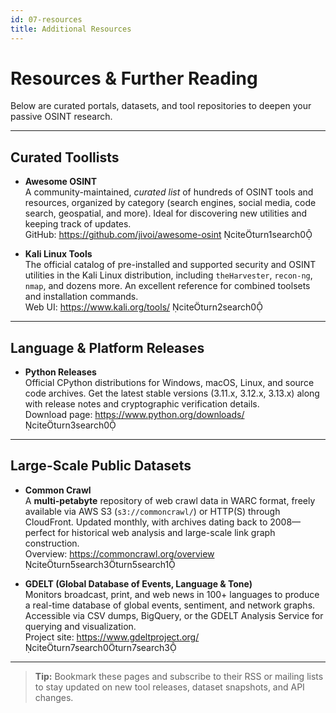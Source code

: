 ```yaml
---
id: 07-resources
title: Additional Resources
---
```


# Resources & Further Reading

Below are curated portals, datasets, and tool repositories to deepen your passive OSINT research.

---

## Curated Toollists

- **Awesome OSINT**  
  A community-maintained, _curated list_ of hundreds of OSINT tools and resources, organized by category (search engines, social media, code search, geospatial, and more). Ideal for discovering new utilities and keeping track of updates.  
  GitHub: https://github.com/jivoi/awesome-osint citeturn1search0  

- **Kali Linux Tools**  
  The official catalog of pre-installed and supported security and OSINT utilities in the Kali Linux distribution, including `theHarvester`, `recon-ng`, `nmap`, and dozens more. An excellent reference for combined toolsets and installation commands.  
  Web UI: https://www.kali.org/tools/ citeturn2search0  

---

## Language & Platform Releases

- **Python Releases**  
  Official CPython distributions for Windows, macOS, Linux, and source code archives. Get the latest stable versions (3.11.x, 3.12.x, 3.13.x) along with release notes and cryptographic verification details.  
  Download page: https://www.python.org/downloads/ citeturn3search0  

---

## Large-Scale Public Datasets

- **Common Crawl**  
  A **multi-petabyte** repository of web crawl data in WARC format, freely available via AWS S3 (`s3://commoncrawl/`) or HTTP(S) through CloudFront. Updated monthly, with archives dating back to 2008—perfect for historical web analysis and large-scale link graph construction.  
  Overview: https://commoncrawl.org/overview citeturn5search3turn5search1  

- **GDELT (Global Database of Events, Language & Tone)**  
  Monitors broadcast, print, and web news in 100+ languages to produce a real-time database of global events, sentiment, and network graphs. Accessible via CSV dumps, BigQuery, or the GDELT Analysis Service for querying and visualization.  
  Project site: https://www.gdeltproject.org/ citeturn7search0turn7search3  

---

> **Tip:** Bookmark these pages and subscribe to their RSS or mailing lists to stay updated on new tool releases, dataset snapshots, and API changes.  
